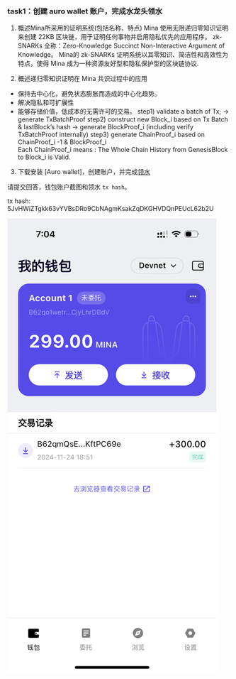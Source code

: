 ### task1：创建 auro wallet 账户，完成水龙头领水

1. 概述Mina所采用的证明系统(包括名称、特点)
Mina 使用无限递归零知识证明来创建 22KB 区块链，用于证明任何事物并启用隐私优先的应用程序。
zk-SNARKs
全称：Zero-Knowledge Succinct Non-Interactive Argument of Knowledge。
Mina的 zk-SNARKs 证明系统以其零知识、简洁性和高效性为特点，使得 Mina 成为一种资源友好型和隐私保护型的区块链协议.

2. 概述递归零知识证明在 Mina 共识过程中的应用
- 保持去中心化，避免状态膨胀而造成的中心化趋势。
- 解决隐私和可扩展性
- 能够存储价值，低成本的无需许可的交易。
step1) validate a batch of Tx;    ->  generate TxBatchProof
step2) construct new Block_i based on Tx Batch & lastBlock’s hash   ->  generate BlockProof_i  (including verify TxBatchProof  internally)
step3) generate ChainProof_i  based on ChainProof_i -1  & BlockProof_i  
Each ChainProof_i  means : The Whole Chain History from GenesisBlock to Block_i  is Valid.


3. 下载安装 [Auro wallet]，创建账户，并完成[领水](https://faucet.minaprotocol.com/)

请提交回答，钱包账户截图和领水 `tx hash`。

tx hash:
5JvHWiZTgkk63vYVBsDRo9CbNAgmKsakZqDKGHVDQnPEUcL62b2U

![](./wallet-pic.png)